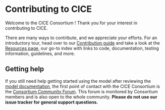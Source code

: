 # Contributing to CICE

Welcome to the CICE Consortium ! Thank you for your interest in contributing to CICE.

There are many ways to contribute, and we appreciate your efforts. For an introductory tour, head over to our [Contribution guide][contributing] and take a look at the [Resources page][resources], our go-to index with links to code, documentation, testing information, guidelines, and more.

[contributing]: https://github.com/CICE-Consortium/About-Us/wiki/Contributing
[resources]: https://github.com/CICE-Consortium/About-Us/wiki/Resource-Index

## Getting help
If you still need help getting started using the model after reviewing the [model documentation][doc-resources], the first point of contact with the CICE Consortium is the [Consortium Community Forum][forum]. This forum is monitored by Consortium members and is also open to the whole community. **Please do not use our issue tracker for general support questions.**

[doc-resources]: https://github.com/CICE-Consortium/About-Us/wiki/Resource-Index#model-documentation
[doc-running]: https://cice-consortium-cice.readthedocs.io/en/master/user_guide/ug_running.html
[forum]: https://xenforo.cgd.ucar.edu/cesm/forums/cice-consortium.146/

